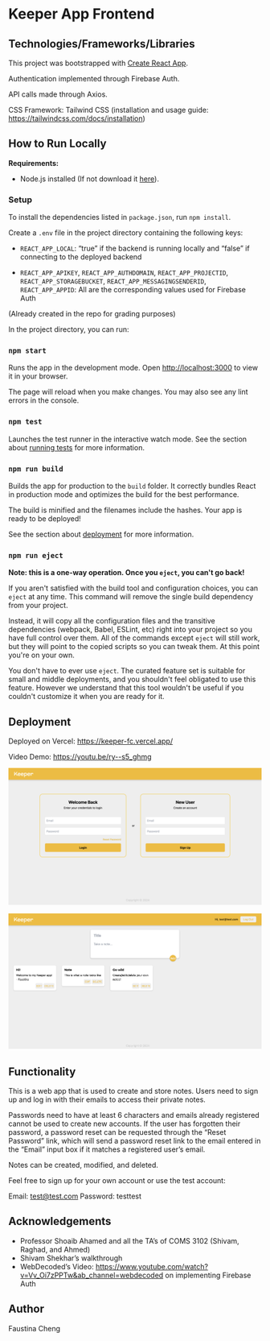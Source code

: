 # Keeper App Frontend

## Technologies/Frameworks/Libraries

This project was bootstrapped with [Create React App](https://github.com/facebook/create-react-app).

Authentication implemented through Firebase Auth.

API calls made through Axios.

CSS Framework: Tailwind CSS (installation and usage guide: https://tailwindcss.com/docs/installation)



## How to Run Locally

**Requirements:**

- Node.js installed (If not download it [here](https://nodejs.org/en/download/)).

### Setup

To install the dependencies listed in `package.json`, run `npm install`.

Create a `.env` file in the project directory containing the following keys:

- `REACT_APP_LOCAL`: “true” if the backend is running locally and “false” if connecting to the deployed backend

- `REACT_APP_APIKEY`, `REACT_APP_AUTHDOMAIN`, `REACT_APP_PROJECTID`, `REACT_APP_STORAGEBUCKET`, `REACT_APP_MESSAGINGSENDERID`, `REACT_APP_APPID`: All are the corresponding values used for Firebase Auth

(Already created in the repo for grading purposes)



In the project directory, you can run:

### `npm start`

Runs the app in the development mode.
Open [http://localhost:3000](http://localhost:3000/) to view it in your browser.

The page will reload when you make changes.
You may also see any lint errors in the console.

### `npm test`

Launches the test runner in the interactive watch mode.
See the section about [running tests](https://facebook.github.io/create-react-app/docs/running-tests) for more information.

### `npm run build`

Builds the app for production to the `build` folder.
It correctly bundles React in production mode and optimizes the build for the best performance.

The build is minified and the filenames include the hashes.
Your app is ready to be deployed!

See the section about [deployment](https://facebook.github.io/create-react-app/docs/deployment) for more information.

### `npm run eject`

**Note: this is a one-way operation. Once you `eject`, you can't go back!**

If you aren't satisfied with the build tool and configuration choices, you can `eject` at any time. This command will remove the single build dependency from your project.

Instead, it will copy all the configuration files and the transitive dependencies (webpack, Babel, ESLint, etc) right into your project so you have full control over them. All of the commands except `eject` will still work, but they will point to the copied scripts so you can tweak them. At this point you're on your own.

You don't have to ever use `eject`. The curated feature set is suitable for small and middle deployments, and you shouldn't feel obligated to use this feature. However we understand that this tool wouldn't be useful if you couldn't customize it when you are ready for it.

## Deployment

Deployed on Vercel: https://keeper-fc.vercel.app/

Video Demo: https://youtu.be/ry--s5_ghmg

![image-20240504160215711](images/image-20240504160215711.png)

![image-20240504160150988](images/image-20240504160150988.png)

## Functionality

This is a web app that is used to create and store notes. Users need to sign up and log in with their emails to access their private notes.

Passwords need to have at least 6 characters and emails already registered cannot be used to create new accounts. If the user has forgotten their password, a password reset can be requested through the “Reset Password” link, which will send a password reset link to the email entered in the “Email” input box if it matches a registered user’s email.

Notes can be created, modified, and deleted.

Feel free to sign up for your own account or use the test account:

Email: test@test.com Password: testtest

## Acknowledgements

- Professor Shoaib Ahamed and all the TA’s of COMS 3102 (Shivam, Raghad, and Ahmed)
- Shivam Shekhar’s walkthrough
- WebDecoded’s Video: https://www.youtube.com/watch?v=Vv_Oi7zPPTw&ab_channel=webdecoded on implementing Firebase Auth

## Author

Faustina Cheng